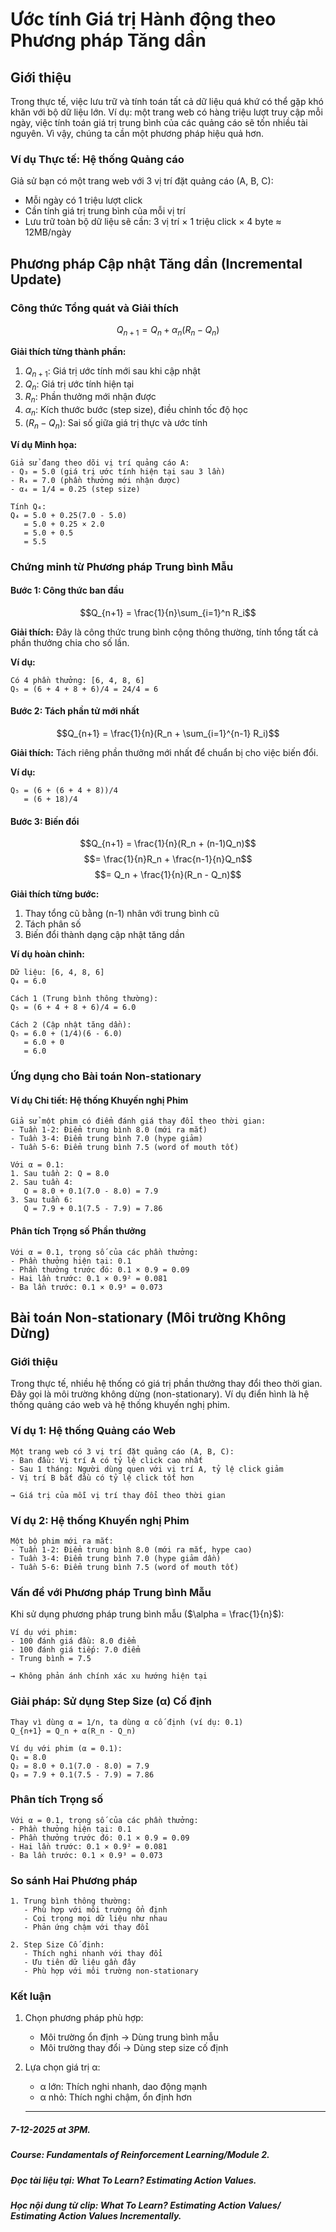# Ước tính Giá trị Hành động theo Phương pháp Tăng dần

## Giới thiệu
Trong thực tế, việc lưu trữ và tính toán tất cả dữ liệu quá khứ có thể gặp khó khăn với bộ dữ liệu lớn. Ví dụ: một trang web có hàng triệu lượt truy cập mỗi ngày, việc tính toán giá trị trung bình của các quảng cáo sẽ tốn nhiều tài nguyên. Vì vậy, chúng ta cần một phương pháp hiệu quả hơn.

### Ví dụ Thực tế: Hệ thống Quảng cáo
Giả sử bạn có một trang web với 3 vị trí đặt quảng cáo (A, B, C):
- Mỗi ngày có 1 triệu lượt click
- Cần tính giá trị trung bình của mỗi vị trí
- Lưu trữ toàn bộ dữ liệu sẽ cần: 3 vị trí × 1 triệu click × 4 byte ≈ 12MB/ngày

## Phương pháp Cập nhật Tăng dần (Incremental Update)

### Công thức Tổng quát và Giải thích
$$Q_{n+1} = Q_n + \alpha_n(R_n - Q_n)$$

**Giải thích từng thành phần:**
1. $Q_{n+1}$: Giá trị ước tính mới sau khi cập nhật
2. $Q_n$: Giá trị ước tính hiện tại
3. $R_n$: Phần thưởng mới nhận được
4. $\alpha_n$: Kích thước bước (step size), điều chỉnh tốc độ học
5. $(R_n - Q_n)$: Sai số giữa giá trị thực và ước tính

**Ví dụ Minh họa:**
```
Giả sử đang theo dõi vị trí quảng cáo A:
- Q₃ = 5.0 (giá trị ước tính hiện tại sau 3 lần)
- R₄ = 7.0 (phần thưởng mới nhận được)
- α₄ = 1/4 = 0.25 (step size)

Tính Q₄:
Q₄ = 5.0 + 0.25(7.0 - 5.0)
   = 5.0 + 0.25 × 2.0
   = 5.0 + 0.5
   = 5.5
```

### Chứng minh từ Phương pháp Trung bình Mẫu
#### Bước 1: Công thức ban đầu
$$Q_{n+1} = \frac{1}{n}\sum_{i=1}^n R_i$$

**Giải thích:** Đây là công thức trung bình cộng thông thường, tính tổng tất cả phần thưởng chia cho số lần.

**Ví dụ:**
```
Có 4 phần thưởng: [6, 4, 8, 6]
Q₅ = (6 + 4 + 8 + 6)/4 = 24/4 = 6
```

#### Bước 2: Tách phần tử mới nhất
$$Q_{n+1} = \frac{1}{n}(R_n + \sum_{i=1}^{n-1} R_i)$$

**Giải thích:** Tách riêng phần thưởng mới nhất để chuẩn bị cho việc biến đổi.

**Ví dụ:**
```
Q₅ = (6 + (6 + 4 + 8))/4
   = (6 + 18)/4
```

#### Bước 3: Biến đổi
$$Q_{n+1} = \frac{1}{n}(R_n + (n-1)Q_n)$$
$$= \frac{1}{n}R_n + \frac{n-1}{n}Q_n$$
$$= Q_n + \frac{1}{n}(R_n - Q_n)$$

**Giải thích từng bước:**
1. Thay tổng cũ bằng (n-1) nhân với trung bình cũ
2. Tách phân số
3. Biến đổi thành dạng cập nhật tăng dần

**Ví dụ hoàn chỉnh:**
```
Dữ liệu: [6, 4, 8, 6]
Q₄ = 6.0

Cách 1 (Trung bình thông thường):
Q₅ = (6 + 4 + 8 + 6)/4 = 6.0

Cách 2 (Cập nhật tăng dần):
Q₅ = 6.0 + (1/4)(6 - 6.0)
   = 6.0 + 0
   = 6.0
```

### Ứng dụng cho Bài toán Non-stationary

#### Ví dụ Chi tiết: Hệ thống Khuyến nghị Phim
```
Giả sử một phim có điểm đánh giá thay đổi theo thời gian:
- Tuần 1-2: Điểm trung bình 8.0 (mới ra mắt)
- Tuần 3-4: Điểm trung bình 7.0 (hype giảm)
- Tuần 5-6: Điểm trung bình 7.5 (word of mouth tốt)

Với α = 0.1:
1. Sau tuần 2: Q = 8.0
2. Sau tuần 4: 
   Q = 8.0 + 0.1(7.0 - 8.0) = 7.9
3. Sau tuần 6:
   Q = 7.9 + 0.1(7.5 - 7.9) = 7.86
```

#### Phân tích Trọng số Phần thưởng
```
Với α = 0.1, trọng số của các phần thưởng:
- Phần thưởng hiện tại: 0.1
- Phần thưởng trước đó: 0.1 × 0.9 = 0.09
- Hai lần trước: 0.1 × 0.9² = 0.081
- Ba lần trước: 0.1 × 0.9³ = 0.073
```

## Bài toán Non-stationary (Môi trường Không Dừng)

### Giới thiệu
Trong thực tế, nhiều hệ thống có giá trị phần thưởng thay đổi theo thời gian. Đây gọi là môi trường không dừng (non-stationary). Ví dụ điển hình là hệ thống quảng cáo web và hệ thống khuyến nghị phim.

### Ví dụ 1: Hệ thống Quảng cáo Web
```
Một trang web có 3 vị trí đặt quảng cáo (A, B, C):
- Ban đầu: Vị trí A có tỷ lệ click cao nhất
- Sau 1 tháng: Người dùng quen với vị trí A, tỷ lệ click giảm
- Vị trí B bắt đầu có tỷ lệ click tốt hơn

→ Giá trị của mỗi vị trí thay đổi theo thời gian
```

### Ví dụ 2: Hệ thống Khuyến nghị Phim
```
Một bộ phim mới ra mắt:
- Tuần 1-2: Điểm trung bình 8.0 (mới ra mắt, hype cao)
- Tuần 3-4: Điểm trung bình 7.0 (hype giảm dần)
- Tuần 5-6: Điểm trung bình 7.5 (word of mouth tốt)
```

### Vấn đề với Phương pháp Trung bình Mẫu
Khi sử dụng phương pháp trung bình mẫu ($\alpha = \frac{1}{n}$):
```
Ví dụ với phim:
- 100 đánh giá đầu: 8.0 điểm
- 100 đánh giá tiếp: 7.0 điểm
- Trung bình = 7.5

→ Không phản ánh chính xác xu hướng hiện tại
```

### Giải pháp: Sử dụng Step Size (α) Cố định
```
Thay vì dùng α = 1/n, ta dùng α cố định (ví dụ: 0.1)
Q_{n+1} = Q_n + α(R_n - Q_n)

Ví dụ với phim (α = 0.1):
Q₁ = 8.0
Q₂ = 8.0 + 0.1(7.0 - 8.0) = 7.9
Q₃ = 7.9 + 0.1(7.5 - 7.9) = 7.86
```

### Phân tích Trọng số
```
Với α = 0.1, trọng số của các phần thưởng:
- Phần thưởng hiện tại: 0.1
- Phần thưởng trước đó: 0.1 × 0.9 = 0.09
- Hai lần trước: 0.1 × 0.9² = 0.081
- Ba lần trước: 0.1 × 0.9³ = 0.073
```

### So sánh Hai Phương pháp
```
1. Trung bình thông thường:
   - Phù hợp với môi trường ổn định
   - Coi trọng mọi dữ liệu như nhau
   - Phản ứng chậm với thay đổi

2. Step Size Cố định:
   - Thích nghi nhanh với thay đổi
   - Ưu tiên dữ liệu gần đây
   - Phù hợp với môi trường non-stationary
```

### Kết luận
1. Chọn phương pháp phù hợp:
   - Môi trường ổn định → Dùng trung bình mẫu
   - Môi trường thay đổi → Dùng step size cố định

2. Lựa chọn giá trị α:
   - α lớn: Thích nghi nhanh, dao động mạnh
   - α nhỏ: Thích nghi chậm, ổn định hơn

   ----------------------------------------------------------------------------------------------------------------------------  
  ##### 7-12-2025 at 3PM.
  ##### Course: Fundamentals of Reinforcement Learning/Module 2.
  ##### Đọc tài liệu tại: What To Learn? Estimating Action Values.
  ##### Học nội dung từ clip: What To Learn? Estimating Action Values/ Estimating Action Values Incrementally.